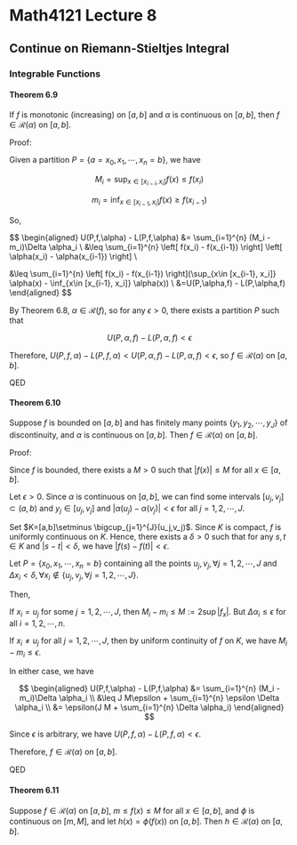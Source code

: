# Math4121 Lecture 8

## Continue on Riemann-Stieltjes Integral

### Integrable Functions

#### Theorem 6.9

If $f$ is monotonic (increasing) on $[a, b]$ and $\alpha$ is continuous on $[a, b]$, then $f\in \mathscr{R}(\alpha)$ on $[a, b]$.

Proof:

Given a partition $P = \{a = x_0, x_1, \cdots, x_n = b\}$, we have

$$
M_i = \sup_{x\in [x_{i-i}, x_i]} f(x)\leq f(x_{i})
$$

$$
m_i = \inf_{x\in [x_{i-1}, x_i]} f(x)\geq f(x_{i-1})
$$

So,

$$
\begin{aligned}
U(P,f,\alpha) - L(P,f,\alpha) &= \sum_{i=1}^{n} (M_i - m_i)\Delta \alpha_i \\
&\leq \sum_{i=1}^{n} \left[ f(x_i) - f(x_{i-1}) \right] \left[ \alpha(x_i) - \alpha(x_{i-1}) \right] \\

&\leq \sum_{i=1}^{n} \left[ f(x_i) - f(x_{i-1}) \right](\sup_{x\in [x_{i-1}, x_i]} \alpha(x) - \inf_{x\in [x_{i-1}, x_i]} \alpha(x)) \\
&=U(P,\alpha,f) - L(P,\alpha,f)
\end{aligned}
$$

By Theorem 6.8, $\alpha\in \mathscr{R}(f)$, so for any $\epsilon > 0$, there exists a partition $P$ such that

$$
U(P,\alpha,f) - L(P,\alpha,f) < \epsilon
$$

Therefore, $U(P,f,\alpha) - L(P,f,\alpha)<U(P,\alpha,f) - L(P,\alpha,f) < \epsilon$, so $f\in \mathscr{R}(\alpha)$ on $[a, b]$.

QED

#### Theorem 6.10

Suppose $f$ is bounded on $[a, b]$ and has finitely many points $\{y_1, y_2, \cdots, y_J\}$ of discontinuity, and $\alpha$ is continuous on $[a, b]$. Then $f\in \mathscr{R}(\alpha)$ on $[a, b]$.

Proof:

Since $f$ is bounded, there exists a $M>0$ such that $|f(x)|\leq M$ for all $x\in [a, b]$.

Let $\epsilon > 0$. Since $\alpha$ is continuous on $[a, b]$, we can find some intervals $[u_j,v_j]\subset (a,b)$ and $y_j\in [u_j,v_j]$ and $|\alpha(u_j) - \alpha(v_j)| < \epsilon$ for all $j=1,2,\cdots,J$.

Set $K=[a,b]\setminus \bigcup_{j=1}^{J}(u_j,v_j)$. Since $K$ is compact, $f$ is uniformly continuous on $K$. Hence, there exists a $\delta > 0$ such that for any $s,t\in K$ and $|s-t|<\delta$, we have $|f(s)-f(t)|<\epsilon$.

Let $P=\{x_0,x_1,\cdots,x_n=b\}$ containing all the points $u_j,v_j,\forall j=1,2,\cdots,J$ and $\Delta x_i<\delta,\forall x_i\notin \{u_j,v_j,\forall j=1,2,\cdots,J\}$.

Then,

If $x_i=u_j$ for some $j=1,2,\cdots,J$, then $M_i-m_i\leq M:=2\sup|f_x|$. But $\Delta \alpha_i\leq \epsilon$ for all $i=1,2,\cdots,n$.

If $x_i\neq u_j$ for all $j=1,2,\cdots,J$, then by uniform continuity of $f$ on $K$, we have $M_i-m_i\leq \epsilon$.

In either case, we have

$$
\begin{aligned}
U(P,f,\alpha) - L(P,f,\alpha) &= \sum_{i=1}^{n} (M_i - m_i)\Delta \alpha_i \\
&\leq J M\epsilon + \sum_{i=1}^{n} \epsilon \Delta \alpha_i \\
&= \epsilon(J M + \sum_{i=1}^{n} \Delta \alpha_i)
\end{aligned}
$$

Since $\epsilon$ is arbitrary, we have $U(P,f,\alpha) - L(P,f,\alpha) < \epsilon$.

Therefore, $f\in \mathscr{R}(\alpha)$ on $[a, b]$.

QED

#### Theorem 6.11

Suppose $f\in \mathscr{R}(\alpha)$ on $[a, b]$, $m\leq f(x)\leq M$ for all $x\in [a, b]$, and $\phi$ is continuous on $[m, M]$, and let $h(x)=\phi(f(x))$ on $[a, b]$. Then $h\in \mathscr{R}(\alpha)$ on $[a, b]$.
